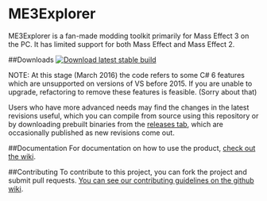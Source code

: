 # ME3Explorer

ME3Explorer is a fan-made modding toolkit primarily for Mass Effect 3 on the PC. It has limited support for both Mass Effect and Mass Effect 2.

##Downloads
[![Download latest stable build](https://raw.github.com/me3explorer/me3explorer/resources/downloadbutton.png)](https://github.com/ME3Explorer/ME3Explorer/releases/latest)

NOTE: At this stage (March 2016) the code refers to some C# 6 features which are unsupported on versions of VS before 2015. 
If you are unable to upgrade, refactoring to remove these features is feasible. (Sorry about that)

Users who have more advanced needs may find the changes in the latest revisions useful, which you can compile from source using this repository or by downloading prebuilt binaries from the [releases tab](https://github.com/ME3Explorer/ME3Explorer/releases), which are occasionally published as new revisions come out.

##Documentation
For documentation on how to use the product, [check out the wiki](http://me3explorer.wikia.com).

##Contributing
To contribute to this project, you can fork the project and submit pull requests. [You can see our contributing guidelines on the github wiki](https://github.com/ME3Explorer/ME3Explorer/wiki/Contributing-Code).
